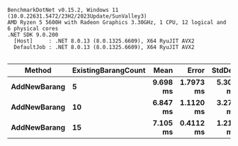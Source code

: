 ```

BenchmarkDotNet v0.15.2, Windows 11 (10.0.22631.5472/23H2/2023Update/SunValley3)
AMD Ryzen 5 5600H with Radeon Graphics 3.30GHz, 1 CPU, 12 logical and 6 physical cores
.NET SDK 9.0.200
  [Host]     : .NET 8.0.13 (8.0.1325.6609), X64 RyuJIT AVX2
  DefaultJob : .NET 8.0.13 (8.0.1325.6609), X64 RyuJIT AVX2


```
| Method       | ExistingBarangCount | Mean     | Error     | StdDev   | Median   | Gen0      | Gen1     | Gen2     | Allocated |
|------------- |-------------------- |---------:|----------:|---------:|---------:|----------:|---------:|---------:|----------:|
| **AddNewBarang** | **5**                   | **9.698 ms** | **1.7973 ms** | **5.300 ms** | **9.360 ms** | **2078.1250** | **179.6875** | **164.0625** |  **16.57 MB** |
| **AddNewBarang** | **10**                  | **6.847 ms** | **1.1120 ms** | **3.279 ms** | **5.575 ms** | **1078.1250** | **140.6250** | **109.3750** |   **8.27 MB** |
| **AddNewBarang** | **15**                  | **7.105 ms** | **0.4112 ms** | **1.213 ms** | **7.102 ms** |  **500.0000** |  **93.7500** |  **31.2500** |   **4.14 MB** |

